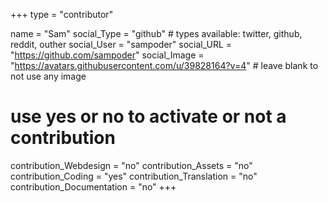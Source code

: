 +++
type = "contributor"

name = "Sam"
social_Type = "github" # types available: twitter, github, reddit, outher
social_User = "sampoder"
social_URL = "https://github.com/sampoder"
social_Image = "https://avatars.githubusercontent.com/u/39828164?v=4" # leave blank to not use any image

# use yes or no to activate or not a contribution
contribution_Webdesign = "no"
contribution_Assets = "no"
contribution_Coding = "yes"
contribution_Translation = "no"
contribution_Documentation = "no"
+++